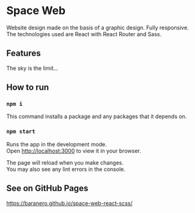 # Space Web

Website design made on the basis of a graphic design. Fully responsive. The technologies used are React with React Router and Sass.

## Features
The sky is the limit...

## How to run

### `npm i`

This command installs a package and any packages that it depends on.

### `npm start`

Runs the app in the development mode.\
Open [http://localhost:3000](http://localhost:3000) to view it in your browser.

The page will reload when you make changes.\
You may also see any lint errors in the console.

## See on GitHub Pages

https://baranero.github.io/space-web-react-scss/
